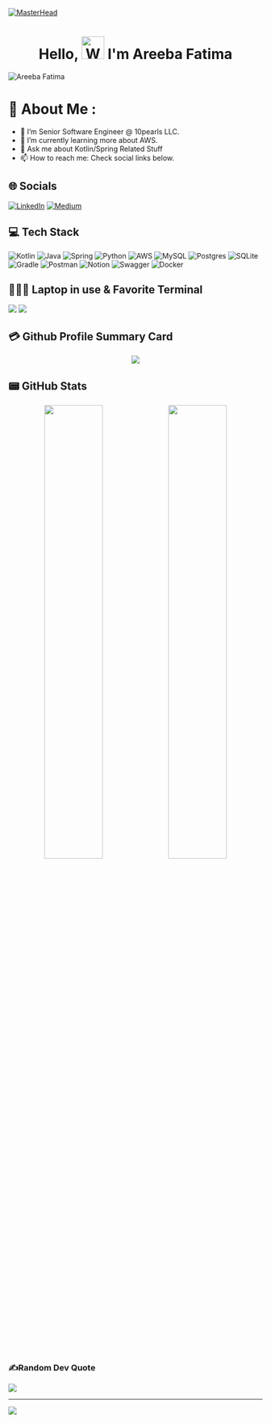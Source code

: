 [![MasterHead](https://d2w9rnfcy7mm78.cloudfront.net/3667959/original_7dd76d7ad2646d9f15ead934ebef8ec0.gif?1550473493)](https://medium.com/@areebafatima.414)

<h1 align="center"> Hello, <img src="https://raw.githubusercontent.com/nixin72/nixin72/master/wave.gif" 
         alt="Waving hand animated gif"
         height="45"
         width="45" /> I'm Areeba Fatima</h1>

<p align="left"> <img src="https://komarev.com/ghpvc/?username=areeba-fatima-4&label=Views&color=blue&style=plastic&style=for-the-badge" alt="Areeba Fatima" /> </p>


# 💫 About Me :
- 🔭 I’m Senior Software Engineer @ 10pearls LLC.
- 🌱 I’m currently learning more about AWS.
- 💬 Ask me about Kotlin/Spring Related Stuff
- 📫 How to reach me: Check social links below.

## 🌐 Socials
[![LinkedIn](https://img.shields.io/badge/LinkedIn-0077B5?style=for-the-badge&logo=linkedin&logoColor=white)](https://www.linkedin.com/in/areeba-fatima-703617110/) [![Medium](https://img.shields.io/badge/Medium-12100E?style=for-the-badge&logo=medium&logoColor=white)](https://medium.com/@areebafatima.414)

## 💻 Tech Stack
![Kotlin](https://img.shields.io/badge/kotlin-%230095D5.svg?style=for-the-badge&logo=kotlin&logoColor=white) ![Java](https://img.shields.io/badge/java-%23ED8B00.svg?style=for-the-badge&logo=java&logoColor=white) ![Spring](https://img.shields.io/badge/spring-%230095D5.svg?style=for-the-badge&logo=spring&logoColor=green) ![Python](https://img.shields.io/badge/python-3670A0?style=for-the-badge&logo=python&logoColor=ffdd54) ![AWS](https://img.shields.io/badge/AWS-%23FF9900.svg?style=for-the-badge&logo=amazon-aws&logoColor=white) ![MySQL](https://img.shields.io/badge/mysql-%2300f.svg?style=for-the-badge&logo=mysql&logoColor=white) ![Postgres](https://img.shields.io/badge/postgres-%23316192.svg?style=for-the-badge&logo=postgresql&logoColor=white) ![SQLite](https://img.shields.io/badge/sqlite-%2307405e.svg?style=for-the-badge&logo=sqlite&logoColor=white) ![Gradle](https://img.shields.io/badge/Gradle-02303A.svg?style=for-the-badge&logo=Gradle&logoColor=white) ![Postman](https://img.shields.io/badge/Postman-FF6C37?style=for-the-badge&logo=postman&logoColor=white) ![Notion](https://img.shields.io/badge/Notion-%23000000.svg?style=for-the-badge&logo=notion&logoColor=white) ![Swagger](https://img.shields.io/badge/-Swagger-%23Clojure?style=for-the-badge&logo=swagger&logoColor=white) ![Docker](https://img.shields.io/badge/docker-%230db7ed.svg?style=for-the-badge&logo=docker&logoColor=white)

## 👨🏻‍💻 Laptop in use & Favorite Terminal
<img src="https://img.shields.io/badge/Lenovo-333333?style=for-the-badge&logo=lenovo&logoColor=white"/> <img src="https://img.shields.io/badge/iTerm2-000000?style=for-the-badge&logo=iterm2&logoColor=white"/>


## 💳 Github Profile Summary Card
<p align="center">
  <img src="https://github-profile-summary-cards.vercel.app/api/cards/profile-details?username=areeba-fatima-4&theme=vue"/>
</p>

## 📟 GitHub Stats
<p align="center">
	<img width="48%" src="https://github-readme-stats.vercel.app/api?username=areeba-fatima-4&show_icons=true&theme=vue" />
	<img width="48%" src="https://github-readme-streak-stats.herokuapp.com/?user=areeba-fatima-4&theme=vue" />
</p>

### ✍️Random Dev Quote
![](https://quotes-github-readme.vercel.app/api?type=horizontal&theme=vue)

---
[![](https://visitcount.itsvg.in/api?id=areeba-fatima-4&icon=0&color=1)](https://visitcount.itsvg.in)
